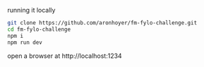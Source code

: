 running it locally

```sh
git clone https://github.com/aronhoyer/fm-fylo-challenge.git
cd fm-fylo-challenge
npm i
npm run dev
```

open a browser at http://localhost:1234
